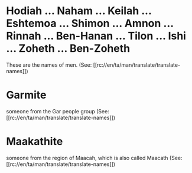# Hodiah ... Naham ... Keilah ... Eshtemoa ... Shimon ... Amnon ... Rinnah ... Ben-Hanan ... Tilon ... Ishi ... Zoheth ... Ben-Zoheth

These are the names of men. (See: [[rc://en/ta/man/translate/translate-names]])

# Garmite

someone from the Gar people group (See: [[rc://en/ta/man/translate/translate-names]])

# Maakathite

someone from the region of Maacah, which is also called Maacath (See: [[rc://en/ta/man/translate/translate-names]])

